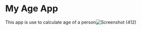 # My Age App
This app is use to calculate age of a person![Screenshot (412)](https://user-images.githubusercontent.com/64480259/124131056-0f849580-da9d-11eb-9706-e331ce8e2fd6.png)
